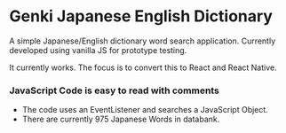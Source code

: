 # Genki Japanese English Dictionary

A simple Japanese/English dictionary word search application. Currently developed using vanilla JS for prototype testing. 

It currently works. The focus is to convert this to React and React Native.

### JavaScript Code is easy to read with comments

- The code uses an EventListener and searches a JavaScript Object.
- There are currently 975 Japanese Words in databank.
